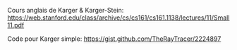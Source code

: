 Cours anglais de Karger & Karger-Stein: https://web.stanford.edu/class/archive/cs/cs161/cs161.1138/lectures/11/Small11.pdf

Code pour Karger simple: https://gist.github.com/TheRayTracer/2224897
